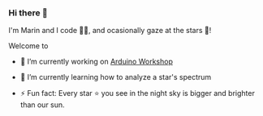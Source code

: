 ### Hi there 👋
I'm Marin and I code 👨‍💻, and ocasionally gaze at the stars 🔭!

Welcome to 
- 💼 I’m currently working on [Arduino Workshop](https://github.com/marinmaslov/arduino-workshop)
- 🌱 I’m currently learning how to analyze a star's spectrum

- ⚡ Fun fact: Every star ⭐ you see in the night sky is bigger and brighter than our sun.
